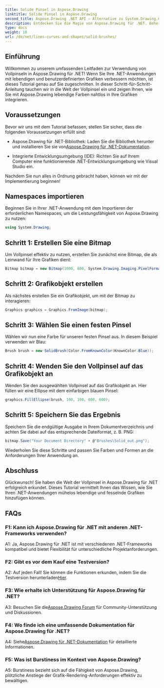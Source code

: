 ```yaml
---
title: Solide Pinsel in Aspose.Drawing
linktitle: Solide Pinsel in Aspose.Drawing
second_title: Aspose.Drawing .NET API – Alternative zu System.Drawing.Common
description: Entdecken Sie die Magie von Aspose.Drawing für .NET. Beherrschen Sie in dieser Schritt-für-Schritt-Anleitung solide Pinsel für lebendige Grafiken.
type: docs
weight: 10
url: /de/net/lines-curves-and-shapes/solid-brushes/
---
```

## Einführung

Willkommen zu unserem umfassenden Leitfaden zur Verwendung von Vollpinseln in Aspose.Drawing für .NET! Wenn Sie Ihre .NET-Anwendungen mit lebendigen und benutzerdefinierten Grafiken verbessern möchten, ist dieses Tutorial genau auf Sie zugeschnitten. In dieser Schritt-für-Schritt-Anleitung tauchen wir in die Welt der Vollpinsel ein und zeigen Ihnen, wie Sie mit Aspose.Drawing lebendige Farben nahtlos in Ihre Grafiken integrieren.

## Voraussetzungen

Bevor wir uns mit dem Tutorial befassen, stellen Sie sicher, dass die folgenden Voraussetzungen erfüllt sind:

-  Aspose.Drawing für .NET-Bibliothek: Laden Sie die Bibliothek herunter und installieren Sie sie von[Aspose.Drawing für .NET-Dokumentation](https://reference.aspose.com/drawing/net/).

- Integrierte Entwicklungsumgebung (IDE): Richten Sie auf Ihrem Computer eine funktionierende .NET-Entwicklungsumgebung wie Visual Studio ein.

Nachdem Sie nun alles in Ordnung gebracht haben, können wir mit der Implementierung beginnen!

## Namespaces importieren

Beginnen Sie in Ihrer .NET-Anwendung mit dem Importieren der erforderlichen Namespaces, um die Leistungsfähigkeit von Aspose.Drawing zu nutzen:

```csharp
using System.Drawing;
```

## Schritt 1: Erstellen Sie eine Bitmap

Um Vollpinsel effektiv zu nutzen, erstellen Sie zunächst eine Bitmap, die als Leinwand für Ihre Grafiken dient:

```csharp
Bitmap bitmap = new Bitmap(1000, 800, System.Drawing.Imaging.PixelFormat.Format32bppPArgb);
```

## Schritt 2: Grafikobjekt erstellen

Als nächstes erstellen Sie ein Grafikobjekt, um mit der Bitmap zu interagieren:

```csharp
Graphics graphics = Graphics.FromImage(bitmap);
```

## Schritt 3: Wählen Sie einen festen Pinsel

Wählen wir nun eine Farbe für unseren festen Pinsel aus. In diesem Beispiel verwenden wir Blau:

```csharp
Brush brush = new SolidBrush(Color.FromKnownColor(KnownColor.Blue));
```

## Schritt 4: Wenden Sie den Vollpinsel auf das Grafikobjekt an

Wenden Sie den ausgewählten Vollpinsel auf das Grafikobjekt an. Hier füllen wir eine Ellipse mit dem einfarbigen blauen Pinsel:

```csharp
graphics.FillEllipse(brush, 100, 100, 800, 600);
```

## Schritt 5: Speichern Sie das Ergebnis

Speichern Sie die endgültige Ausgabe in Ihrem Dokumentverzeichnis und achten Sie dabei auf das entsprechende Dateiformat, z. B. PNG:

```csharp
bitmap.Save("Your Document Directory" + @"Brushes\Solid_out.png");
```

Wiederholen Sie diese Schritte und passen Sie Farben und Formen an die Anforderungen Ihrer Anwendung an.

## Abschluss

Glückwunsch! Sie haben die Welt der Vollpinsel in Aspose.Drawing für .NET erfolgreich erkundet. Dieses Tutorial vermittelt Ihnen das Wissen, wie Sie Ihren .NET-Anwendungen mühelos lebendige und fesselnde Grafiken hinzufügen können.

## FAQs

### F1: Kann ich Aspose.Drawing für .NET mit anderen .NET-Frameworks verwenden?

A1: Ja, Aspose.Drawing für .NET ist mit verschiedenen .NET-Frameworks kompatibel und bietet Flexibilität für unterschiedliche Projektanforderungen.

### F2: Gibt es vor dem Kauf eine Testversion?

A2: Auf jeden Fall! Sie können die Funktionen erkunden, indem Sie die Testversion herunterladen[Hier](https://releases.aspose.com/).

### F3: Wie erhalte ich Unterstützung für Aspose.Drawing für .NET?

 A3: Besuchen Sie die[Aspose.Drawing Forum](https://forum.aspose.com/c/diagram/17) für Community-Unterstützung und Diskussionen.

### F4: Wo finde ich eine umfassende Dokumentation für Aspose.Drawing für .NET?

A4: Siehe[Aspose.Drawing für .NET-Dokumentation](https://reference.aspose.com/drawing/net/) für detaillierte Informationen.

### F5: Was ist Burstiness im Kontext von Aspose.Drawing?

A5: Burstiness bezieht sich auf die Fähigkeit von Aspose.Drawing, plötzliche Anstiege der Grafik-Rendering-Anforderungen effektiv zu bewältigen.